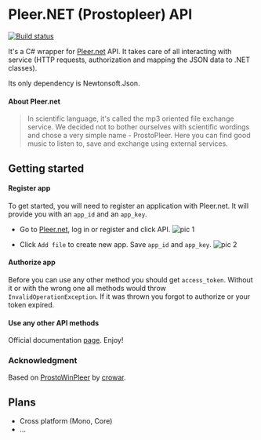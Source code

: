 ﻿# Pleer.NET (Prostopleer) API

[![Build status](https://ci.appveyor.com/api/projects/status/1p18i08yejbimdyd/branch/master?svg=true)](https://ci.appveyor.com/project/redmanmale/pleer-net)

It's a C# wrapper for [Pleer.net](http://pleer.net) API. It takes care of all interacting with service (HTTP requests, authorization and mapping the JSON data to .NET classes).

Its only dependency is Newtonsoft.Json.

#### About Pleer.net
>In scientific language, it's called the mp3 oriented file exchange service. We decided not to bother ourselves with scientific wordings and chose a very simple name - ProstoPleer. Here you can find good music to listen to, save and exchange using external services.

## Getting started

#### Register app

To get started, you will need to register an application with Pleer.net. It will provide you with an `app_id` and an `app_key`.

* Go to [Pleer.net](http://pleer.net), log in or register and click API.
![pic 1](https://puu.sh/taVv9/b8f1cdc574.png)

* Click `Add file` to create new app. Save `app_id` and `app_key`.
![pic 2](https://puu.sh/taVxo/910da874db.png)

#### Authorize app
Before you can use any other method you should get `access_token`. Without it or with the wrong one all methods would throw `InvalidOperationException`. If it was thrown you forgot to authorize or your token expired.

#### Use any other API methods
Official documentation [page](http://pleer.net/api). Enjoy!

### Acknowledgment
Based on [ProstoWinPleer](https://github.com/crowar/ProstoWinPleer) by [crowar](https://github.com/crowar).

## Plans
* Cross platform (Mono, Core)
* ...
